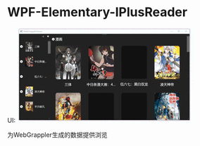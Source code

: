 # WPF-Elementary-IPlusReader
UI:
![image](https://github.com/IPpaTsuEr/WPF-Elementary-IPlusReader/raw/master/UI.gif)

 为WebGrappler生成的数据提供浏览
